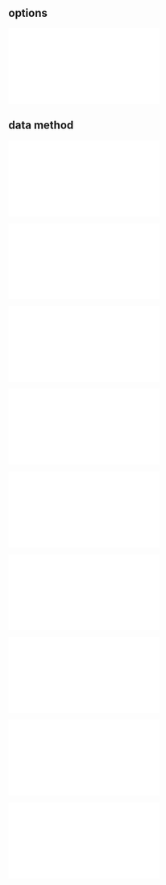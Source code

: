 ## options

<embed src="@/docs/api/common/layer/options.en.md"></embed>

## data method

<embed src="@/docs/api/common/layer/layer_encode.en.md"></embed>

<embed src="@/docs/api/common/layer/layer_style.en.md"></embed>

<embed src="@/docs/api/common/layer/layer_texture.en.md"></embed>

<embed src="@/docs/api/common/layer/layer_update.en.md"></embed>

<embed src="@/docs/api/common/layer/layer_ctr.en.md"></embed>

<embed src="@/docs/api/common/layer/layer_interaction.en.md"></embed>

<embed src="@/docs/api/common/layer/mask_method.en.md"></embed>

<embed src="@/docs/api/common/layer/mouse_event.en.md"></embed>

<embed src="@/docs/api/common/layer/layer_event.en.md"></embed>
